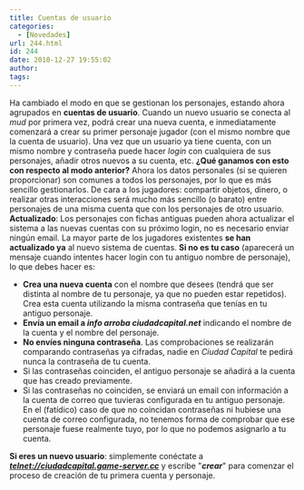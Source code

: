 ```yaml
---
title: Cuentas de usuario
categories:
  - [Novedades]
url: 244.html
id: 244
date: 2010-12-27 19:55:02
author:
tags:
---
```


Ha cambiado el modo en que se gestionan los personajes, estando ahora agrupados en **cuentas de usuario**. Cuando un nuevo usuario se conecta al _mud_ por primera vez, podrá crear una nueva cuenta, e inmediatamente comenzará a crear su primer personaje jugador (con el mismo nombre que la cuenta de usuario). Una vez que un usuario ya tiene cuenta, con un mismo nombre y contraseña puede hacer _login_ con cualquiera de sus personajes, añadir otros nuevos a su cuenta, etc. **¿Qué ganamos con esto con respecto al modo anterior?** Ahora los datos personales (si se quieren proporcionar) son comunes a todos los personajes, por lo que es más sencillo gestionarlos. De cara a los jugadores: compartir objetos, dinero, o realizar otras interacciones será mucho más sencillo (o barato) entre personajes de una misma cuenta que con los personajes de otro usuario. **Actualizado**: Los personajes con fichas antiguas pueden ahora actualizar el sistema a las nuevas cuentas con su próximo login, no es necesario enviar ningún email. La mayor parte de los jugadores existentes **se han actualizado ya** al nuevo sistema de cuentas. **Si no es tu caso** (aparecerá un mensaje cuando intentes hacer login con tu antiguo nombre de personaje), lo que debes hacer es:

*   **Crea una nueva cuenta** con el nombre que desees (tendrá que ser distinta al nombre de tu personaje, ya que no pueden estar repetidos). Crea esta cuenta utilizando la misma contraseña que tenías en tu antiguo personaje.
*   **Envía un email a _info arroba ciudadcapital.net_** indicando el nombre de la cuenta y el nombre del personaje.
*   **No envíes ninguna contraseña**. Las comprobaciones se realizarán comparando contraseñas ya cifradas, nadie en _Ciudad Capital_ te pedirá nunca la contraseña de tu cuenta.
*   Si las contraseñas coinciden, el antiguo personaje se añadirá a la cuenta que has creado previamente.
*   Si las contraseñas no coinciden, se enviará un email con información a la cuenta de correo que tuvieras configurada en tu antiguo personaje. En el (fatídico) caso de que no coincidan contraseñas ni hubiese una cuenta de correo configurada, no tenemos forma de comprobar que ese personaje fuese realmente tuyo, por lo que no podemos asignarlo a tu cuenta.

**Si eres un nuevo usuario**: simplemente conéctate a **_[telnet://ciudadcapital.game-server.cc](telnet://ciudadcapital.game-server.cc)_** y escribe "**_crear_**" para comenzar el proceso de creación de tu primera cuenta y personaje.
